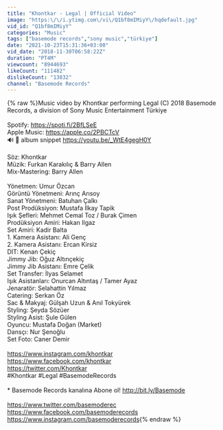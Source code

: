 ```yaml
---
title: "Khontkar - Legal | Official Video"
image: "https:\/\/i.ytimg.com\/vi\/Q1bf8mIMiyY\/hqdefault.jpg"
vid_id: "Q1bf8mIMiyY"
categories: "Music"
tags: ["basemode records","sony music","türkiye"]
date: "2021-10-23T15:31:36+03:00"
vid_date: "2018-11-30T06:58:22Z"
duration: "PT4M"
viewcount: "8944693"
likeCount: "111482"
dislikeCount: "13832"
channel: "Basemode Records"
---
```

{% raw %}Music video by Khontkar performing Legal (C) 2018 Basemode Records, a division of Sony Music Entertainment Türkiye<br /><br />Spotify: <a rel="nofollow" target="blank" href="https://spoti.fi/2BfLSeE">https://spoti.fi/2BfLSeE</a><br />Apple Music: <a rel="nofollow" target="blank" href="https://apple.co/2PBCTcV">https://apple.co/2PBCTcV</a><br />🔊 💯  album snippet <a rel="nofollow" target="blank" href="https://youtu.be/_WtE4gegH0Y">https://youtu.be/_WtE4gegH0Y</a><br /><br />Söz: Khontkar<br />Müzik: Furkan Karakılıç &amp; Barry Allen <br />Mix-Mastering: Barry Allen<br /><br />Yönetmen: Umur Özcan<br />Görüntü Yönetmeni: Arınç Arısoy <br />Sanat Yönetmeni: Batuhan Çalkı <br />Post Prodüksiyon: Mustafa İlkay Tapik<br />Işık Şefleri: Mehmet Cemal Toz / Burak Çimen<br />Prodüksiyon Amiri: Hakan Ilgaz<br />Set Amiri: Kadir Balta<br />1. Kamera Asistanı: Ali Genç<br />2. Kamera Asistanı: Ercan Kirsiz<br />DIT: Kenan Çekiç<br />Jimmy Jib: Oğuz Altınçekiç<br />Jimmy Jib Asistanı: Emre Çelik<br />Set Transfer: İlyas Selamet<br />Işık Asistanları: Onurcan Altıntaş / Tamer Ayaz<br />Jenaratör: Selahattin Yılmaz <br />Catering: Serkan Öz<br />Sac &amp; Makyaj: Gülşah Uzun &amp; Anıl Tokyürek<br />Styling: Şeyda Sözüer<br />Styling Asist: Şule Gülen<br />Oyuncu: Mustafa Doğan (Market)<br />Dansçı: Nur Şenoğlu<br />Set Foto: Caner Demir<br /><br /><a rel="nofollow" target="blank" href="https://www.instagram.com/khontkar">https://www.instagram.com/khontkar</a><br /><a rel="nofollow" target="blank" href="https://www.facebook.com/khontkar">https://www.facebook.com/khontkar</a><br /><a rel="nofollow" target="blank" href="https://twitter.com/Khontkar">https://twitter.com/Khontkar</a><br />#Khontkar #Legal #BasemodeRecords<br /><br />* Basemode Records kanalına Abone ol! <a rel="nofollow" target="blank" href="http://bit.ly/Basemode">http://bit.ly/Basemode</a><br /><br /><a rel="nofollow" target="blank" href="https://www.twitter.com/basemoderec">https://www.twitter.com/basemoderec</a><br /><a rel="nofollow" target="blank" href="https://www.facebook.com/basemoderecords">https://www.facebook.com/basemoderecords</a><br /><a rel="nofollow" target="blank" href="https://www.instagram.com/basemoderecords">https://www.instagram.com/basemoderecords</a>{% endraw %}
